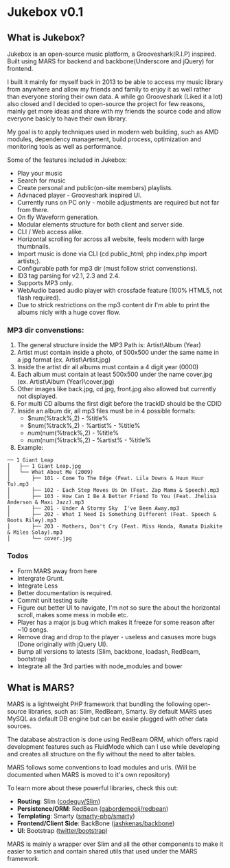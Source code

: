 # Jukebox v0.1

## What is Jukebox?
Jukebox is an open-source music platform, a Grooveshark(R.I.P) inspired. Built using MARS for backend and backbone(Underscore and jQuery) for frontend.

I built it mainly for myself back in 2013 to be able to access my music library from anywhere and allow my friends and family to enjoy it as well rather than everyone storing their own data. A while go Grooveshark (Liked it a lot) also closed and I decided to open-source the project for few reasons, mainly get more ideas and share with my friends the source code and allow everyone basicly to have their own library.

My goal is to apply techniques used in modern web building, such as AMD modules, dependency management, build process, optimization and monitoring tools as well as performance.

Some of the features included in Jukebox:
 * Play your music
 * Search for music
 * Create personal and public(on-site members) playlists.
 * Advnaced player - Grooveshark inspired UI.
 * Currently runs on PC only - mobile adjustments are required but not far from there.
 * On fly Waveform generation.
 * Modular elements structure for both client and server side.
 * CLI / Web access alike.
 * Horizontal scrolling for across all website, feels modern with large thumbnails.
 * Import music is done via CLI (cd public_html; php index.php import artists;).
 * Configurable path for mp3 dir (must follow strict convenstions).
 * ID3 tag parsing for v2.1, 2.3 and 2.4.
 * Supports MP3 only.
 * WebAudio based audio player with crossfade feature (100% HTML5, not flash required).
 * Due to strick restrictions on the mp3 content dir I'm able to print the albums nicly with a huge cover flow.

### MP3 dir convenstions:
 1. The general structure inside the MP3 Path is: Artist\Album (Year)
 2. Artist must contain inside a photo, of 500x500 under the same name in a jpg format (ex. Artist\Artist.jpg)
 2. Inside the artist dir all albums must contain a 4 digit year (0000)
 3. Each album must contain at least 500x500 under the name cover.jpg (ex. Artist\Album (Year)\cover.jpg)
 4. Other images like back.jpg, cd.jpg, front.jpg also allowed but currently not displayed.
 5. For multi CD albums the first digit before the trackID should be the CDID
 6. Inside an album dir, all mp3 files must be in 4 possible formats:
    * $num(%track%,2) - %title%
    * $num(%track%,2) - %artist% - %title%
    * $num(%discnumber%,1)$num(%track%,2) - %title%
    * $num(%discnumber%,1)$num(%track%,2) - %artist% - %title%
 7. Example:
```
── 1 Giant Leap
│   ├── 1 Giant Leap.jpg
│   └── What About Me (2009)
│       ├── 101 - Come To The Edge (Feat. Lila Downs & Huun Huur Tu).mp3
│       ├── 102 - Each Step Moves Us On (Feat. Zap Mama & Speech).mp3
│       ├── 103 - How Can I Be A Better Friend To You (Feat. Jhelisa Anderson & Maxi Jazz).mp3
│       ├── 201 - Under A Stormy Sky  I've Been Away.mp3
│       ├── 202 - What I Need Is Something Different (Feat. Speech & Boots Riley).mp3
│       ├── 203 - Mothers, Don't Cry (Feat. Miss Honda, Ramata Diakite & Miles Solay).mp3
│       └── cover.jpg
```

### Todos
  * Form MARS away from here
  * Intergrate Grunt.
  * Integrate Less
  * Better documentation is required.
  * Commit unit testing suite
  * Figure out better UI to navigate, I'm not so sure the about the horizontal scroll, makes some mess in mobile etc.
  * Player has a major js bug which makes it freeze for some reason after ~10 songs.
  * Remove drag and drop to the player - useless and casuses more bugs (Done originally with jQuery UI).
  * Bump all versions to latests (Slim, backbone, loadash, RedBeam, bootstrap)
  * Integrate all the 3rd parties with node_modules and bower


## What is MARS?
MARS is a lightweight PHP framework that bundling the following open-source libraries, such as: Slim, RedBeam, Smarty. By default MARS uses MySQL as default DB engine but can be easlie plugged with other data sources.

The database abstraction is done using RedBeam ORM, which offers rapid development features such as FluidMode which can I use while developing and creates all structure on the fly without the need to alter tables.

MARS follows some conventions to load modules and urls. (Will be documented when MARS is moved to it's own repository)

To learn more about these powerful libraries, check this out:
* **Routing**: Slim ([codeguy/Slim](https://github.com/codeguy/Slim))
* **Persistence/ORM**: RedBean ([gabordemooij/redbean](https://github.com/gabordemooij/redbean))
* **Templating**: Smarty ([smarty-php/smarty](https://github.com/smarty-php/smarty))
* **Frontend/Client Side**: BackBone ([jashkenas/backbone](https://github.com/jashkenas/backbone))
* **UI**: Bootstrap ([twitter/bootstrap](https://github.com/twitter/bootstrap))
 
MARS is mainly a wrapper over Slim and all the other components to make it easier to swtich and contain shared utils that used under the MARS framework.

